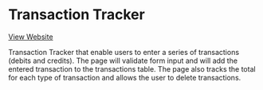 # Transaction Tracker

[View Website](https://raw.githack.com/nrosanes3/Transaction-Tracker/main/index.html)

Transaction Tracker that enable users to enter a series of transactions (debits and credits). The page will validate form input and will add the entered transaction to the transactions table. The page also tracks the total for each type of transaction and allows the user to delete transactions.

